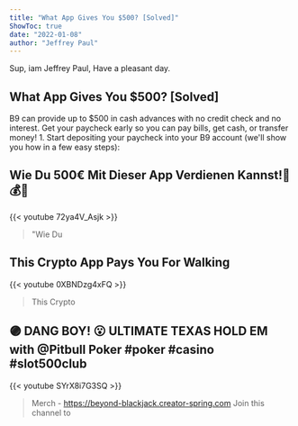 ```yaml
---
title: "What App Gives You $500? [Solved]"
ShowToc: true 
date: "2022-01-08"
author: "Jeffrey Paul" 
---
```


Sup, iam Jeffrey Paul, Have a pleasant day.
## What App Gives You $500? [Solved]
B9 can provide up to $500 in cash advances with no credit check and no interest. Get your paycheck early so you can pay bills, get cash, or transfer money! 1. Start depositing your paycheck into your B9 account (we'll show you how in a few easy steps):

## Wie Du 500€ Mit Dieser App Verdienen Kannst!📱💰🤑
{{< youtube 72ya4V_Asjk >}}
>"Wie Du 

## This Crypto App Pays You For Walking
{{< youtube 0XBNDzg4xFQ >}}
>This Crypto 

## 🟣 DANG BOY! 😮 ULTIMATE TEXAS HOLD EM with @Pitbull Poker #poker #casino #slot500club
{{< youtube SYrX8i7G3SQ >}}
>Merch - https://beyond-blackjack.creator-spring.com Join this channel to 

